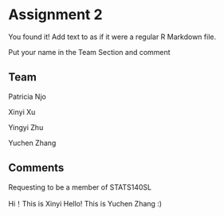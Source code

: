 # Assignment 2

You found it!  Add text to as if it were a regular R Markdown file.

Put your name in the Team Section and comment

## Team

Patricia Njo

Xinyi Xu

Yingyi Zhu

Yuchen Zhang

## Comments

Requesting to be a member of STATS140SL

Hi！This is Xinyi
Hello! This is Yuchen Zhang :)
